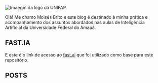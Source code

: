 ![Imaegm da logo da UNIFAP](images/UNIFAP-Universidade-Federal-do-Amapá.jpg)

Olá! Me chamo Moisés Brito e este blog é destinado à minha prática e acompanhamento dos assuntos abordados nas aulas de Inteligência Artificial da Universidade Federal do Amapá.

## FAST.IA

E este é o link de acesso ao [fast.ai](https://www.fast.ai) que foi utilizado como base para este repositório.

## POSTS
